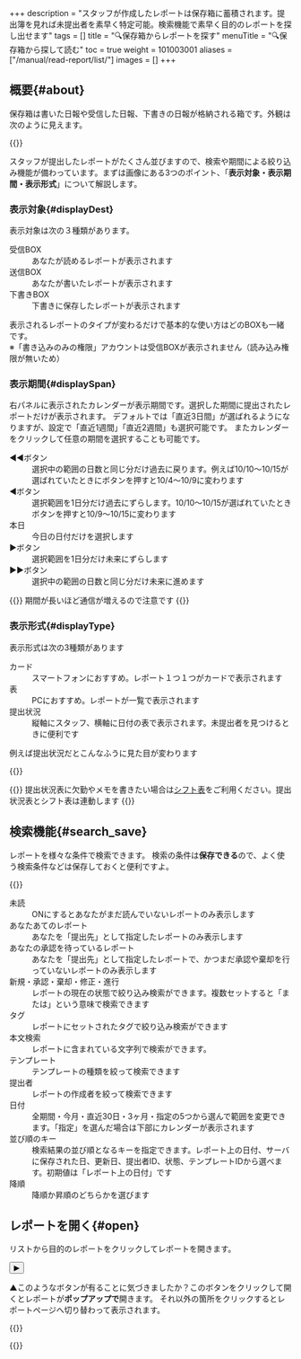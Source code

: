 +++
description = "スタッフが作成したレポートは保存箱に蓄積されます。提出簿を見れば未提出者を素早く特定可能。検索機能で素早く目的のレポートを探し出せます"
tags = []
title = "🔍保存箱からレポートを探す"
menuTitle = "🔍保存箱から探して読む"
toc = true
weight = 101003001
aliases = ["/manual/read-report/list/"]
images = []
+++

## 概要{#about}

保存箱は書いた日報や受信した日報、下書きの日報が格納される箱です。外観は次のように見えます。

{{<appscreen filename="report-box" title="レポート保存箱">}}

スタッフが提出したレポートがたくさん並びますので、検索や期間による絞り込み機能が備わっています。まずは画像にある3つのポイント、「**表示対象・表示期間・表示形式**」について解説します。

### 表示対象{#displayDest}

表示対象は次の３種類があります。

<dl class="basic">
<dt>受信BOX</dt>
<dd>あなたが読めるレポートが表示されます</dd>
<dt>送信BOX</dt>
<dd>あなたが書いたレポートが表示されます</dd>
<dt>下書きBOX</dt>
<dd>下書きに保存したレポートが表示されます</dd>
</dl>

表示されるレポートのタイプが変わるだけで基本的な使い方はどのBOXも一緒です。  
※「書き込みのみの権限」アカウントは受信BOXが表示されません（読み込み権限が無いため）  

### 表示期間{#displaySpan}

右パネルに表示されたカレンダーが表示期間です。選択した期間に提出されたレポートだけが表示されます。
デフォルトでは「直近3日間」が選ばれるようになりますが、設定で「直近1週間」「直近2週間」も選択可能です。
またカレンダーをクリックして任意の期間を選択することも可能です。

<dl class="basic">
  <dt>◀◀ボタン</dt>
  <dd>選択中の範囲の日数と同じ分だけ過去に戻ります。例えば10/10〜10/15が選ばれていたときにボタンを押すと10/4〜10/9に変わります</dd>
  <dt>◀ボタン</dt>
  <dd>選択範囲を1日分だけ過去にずらします。10/10〜10/15が選ばれていたときボタンを押すと10/9〜10/15に変わります</dd>
  <dt>本日</dt>
  <dd>今日の日付だけを選択します</dd>
  <dt>▶ボタン</dt>
  <dd>選択範囲を1日分だけ未来にずらします</dd>
  <dt>▶▶ボタン</dt>
  <dd>選択中の範囲の日数と同じ分だけ未来に進めます</dd>
</dl>



{{<alice pos="right" icon="ok">}}
期間が長いほど通信が増えるので注意です
{{</alice>}}

### 表示形式{#displayType}

表示形式は次の3種類があります

<dl class="basic">
<dt>カード</dt>
<dd>スマートフォンにおすすめ。レポート１つ１つがカードで表示されます</dd>
<dt>表</dt>
<dd>PCにおすすめ。レポートが一覧で表示されます</dd>
<dt>提出状況</dt>
<dd>縦軸にスタッフ、横軸に日付の表で表示されます。未提出者を見つけるときに便利です</dd>
</dl>

例えば提出状況だとこんなふうに見た目が変わります


{{<appscreen filename="map"  title="レポートの提出状況を一覧で表示">}}


{{<info>}}
提出状況表に欠勤やメモを書きたい場合は[シフト表](/docs/manual/utils/shift/)をご利用ください。提出状況表とシフト表は連動します
{{</info>}}


## 検索機能{#search_save}


レポートを様々な条件で検索できます。
検索の条件は**保存できる**ので、よく使う検索条件などは保存しておくと便利ですよ。



{{<appscreen filename="search" title="レポート保存箱">}}

<dl class="basic">
<dt>未読</dt>
<dd>ONにするとあなたがまだ読んでいないレポートのみ表示します</dd>
<dt>あなたあてのレポート</dt>
<dd>あなたを「提出先」として指定したレポートのみ表示します</dd>
<dt>あなたの承認を待っているレポート</dt>
<dd>あなたを「提出先」として指定したレポートで、かつまだ承認や棄却を行っていないレポートのみ表示します</dd>
<dt>新規・承認・棄却・修正・進行</dt>
<dd>レポートの現在の状態で絞り込み検索ができます。複数セットすると「または」という意味で検索できます</dd>
<dt>タグ</dt>
<dd>レポートにセットされたタグで絞り込み検索ができます</dd>
<dt>本文検索</dt>
<dd>レポートに含まれている文字列で検索ができます。</dd>
<dt>テンプレート</dt>
<dd>テンプレートの種類を絞って検索できます</dd>
<dt>提出者</dt>
<dd>レポートの作成者を絞って検索できます</dd>
<dt>日付</dt>
<dd>全期間・今月・直近30日・3ヶ月・指定の5つから選んで範囲を変更できます。「指定」を選んだ場合は下部にカレンダーが表示されます</dd>
<dt>並び順のキー</dt>
<dd>検索結果の並び順となるキーを指定できます。レポート上の日付、サーバに保存された日、更新日、提出者ID、状態、テンプレートIDから選べます。初期値は「レポート上の日付」です</dd>
<dt>降順</dt>
<dd>降順か昇順のどちらかを選びます</dd>
</dl>



## レポートを開く{#open}

リストから目的のレポートをクリックしてレポートを開きます。



<button class="playBtn">▶</button>  

▲このようなボタンが有ることに気づきましたか？このボタンをクリックして開くとレポートが**ポップアップで**開きます。
それ以外の箇所をクリックするとレポートページへ切り替わって表示されます。


{{<icatch filename="popup" msg="これはポップアップで 開いた例です" title="レポートをポップアップで開いた様子"  fontsize="30px" alice="guide">}}



{{<nextBlog>}}
